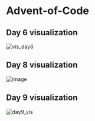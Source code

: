 # Advent-of-Code

## Day 6 visualization
![vis_day6](https://user-images.githubusercontent.com/25322338/205977426-30c9c324-7050-4393-8487-8ba9266425de.gif)

## Day 8 visualization
![image](https://user-images.githubusercontent.com/25322338/206530683-0cf0e7e4-b945-4286-bc96-e39c64b59a91.png)

## Day 9 visualization
![day9_vis](https://user-images.githubusercontent.com/25322338/206720794-4fc5da61-edaf-44f8-8eee-5bfde144e49e.gif)
